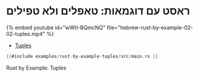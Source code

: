 # ראסט עם דוגמאות: טאפלים ולא טפילים

{% embed youtube id="wWtI-BQmcNQ" file="hebrew-rust-by-example-02-02-tuples.mp4" %}

* [Tuples](https://doc.rust-lang.org/stable/rust-by-example/primitives/tuples.html)

```rust
{{#include examples/rust-by-example-tuples/src/main.rs }}
```

Rust by Example: Tuples

